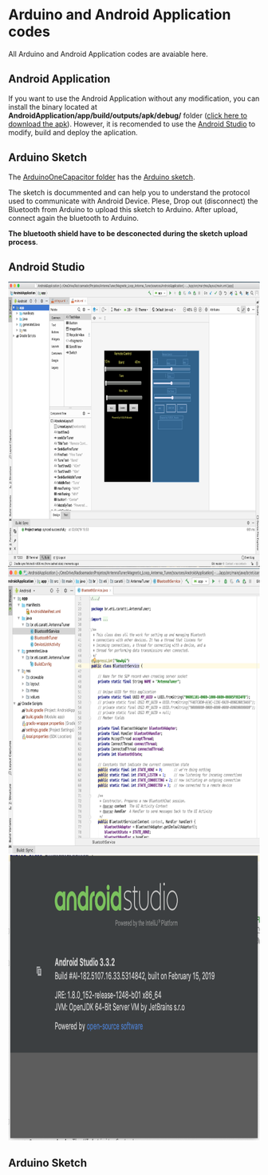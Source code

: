 #  Arduino and Android Application codes

All Arduino and Android Application codes are avaiable here.  


## Android Application

If you want to use the Android Application without any modification, you can install the binary located at __AndroidApplication/app/build/outputs/apk/debug/__ folder ([click here to download the apk](https://github.com/pu2clr/Magnetic_Loop_Antenna_Tuner/blob/master/sources/AndroidApplication/app/build/outputs/apk/debug/app-debug.apk)).  However, it is recomended to use the [Android Studio](https://developer.android.com/studio) to modify, build and deploy the aplication.

## Arduino Sketch

The [ArduinoOneCapacitor folder](https://github.com/pu2clr/Magnetic_Loop_Antenna_Tuner/tree/master/sources/ArduinoOneCapacitor) has the [Arduino sketch](https://github.com/pu2clr/Magnetic_Loop_Antenna_Tuner/blob/master/sources/ArduinoOneCapacitor/ArduinoOneCapacitor.ino). 

The sketch is docummented and can help you to understand the protocol used to communicate with Android Device. Plese, Drop out (disconnect) the Bluetooth from Arduino to upload this sketch to Arduino. After upload, connect again the bluetooth to Arduino. 

__The bluetooth shield have to be desconected during the sketch upload process__. 



## Android Studio 

<img src="https://github.com/pu2clr/Magnetic_Loop_Antenna_Tuner/blob/master/images/Android_Studio_01.png" alt="Android Studio" height="570" width="800" class="center" >


<img src="https://github.com/pu2clr/Magnetic_Loop_Antenna_Tuner/blob/master/images/Android_Studio_02.png" alt="Android Studio" height="570" width="800" class="center">


<img src="https://github.com/pu2clr/Magnetic_Loop_Antenna_Tuner/blob/master/images/Android_Studio_03.png" alt="Android Studio" height="570" width="800" class="center" >


## Arduino Sketch

